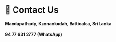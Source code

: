 # :call_me_hand: Contact Us

#### Mandapathady, Kannankudah, Batticaloa, Sri Lanka

#### 94 77 631 2777 (WhatsApp)